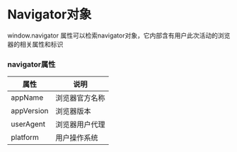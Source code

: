 # Navigator对象

window.navigator 属性可以检索navigator对象，它内部含有用户此次活动的浏览器的相关属性和标识

### navigator属性

| 属性       | 说明           |
| ---------- | -------------- |
| appName    | 浏览器官方名称 |
| appVersion | 浏览器版本     |
| userAgent  | 浏览器用户代理 |
| platform   | 用户操作系统   |

